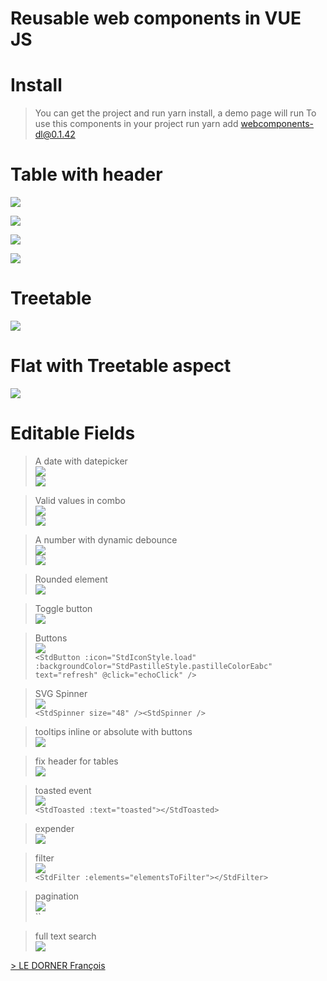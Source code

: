 # Reusable web components in VUE JS 

# Install
> You can get the project and run yarn install, a demo page will run
> To use this components in your project run yarn add webcomponents-dl@0.1.42

# Table with header 
 ![](https://github.com/francoisledorner/WebComponentsVuejs/tree/main/doc/table-lecture.png)


 ![](https://github.com/francoisledorner/WebComponentsVuejs/tree/main/doc/table-filtres.png)

 ![](https://github.com/francoisledorner/WebComponentsVuejs/tree/main/doc/table-edition.png)
 

 ![](https://github.com/francoisledorner/WebComponentsVuejs/tree/main/doc/table-with-editable-filters.png)

# Treetable 
![](https://github.com/francoisledorner/WebComponentsVuejs/tree/main/doc/flatTreeTable.png)


# Flat with Treetable aspect
![](https://github.com/francoisledorner/WebComponentsVuejs/tree/main/doc/treetable.png)


# Editable Fields
> A date with datepicker
 <br>![](https://github.com/francoisledorner/WebComponentsVuejs/tree/main/doc/table-edition-date.png)
 <br>![](https://github.com/francoisledorner/WebComponentsVuejs/tree/main/doc/champ-editable-date-code.png)


> Valid values in combo
 <br>![](https://github.com/francoisledorner/WebComponentsVuejs/tree/main/doc/champ-editable-combo.png)
 <br>![](https://github.com/francoisledorner/WebComponentsVuejs/tree/main/doc/champ-editable-combo-code.png)


> A number with dynamic debounce
 <br>![](https://github.com/francoisledorner/WebComponentsVuejs/tree/main/doc/chap-editable-number.png)
 <br>![](https://github.com/francoisledorner/WebComponentsVuejs/tree/main/doc/champ-editable-number-code.png)

> Rounded element
 <br>![](https://github.com/francoisledorner/WebComponentsVuejs/tree/main/doc/pastille.png)

> Toggle button
 <br>![](https://github.com/francoisledorner/WebComponentsVuejs/tree/main/doc/togglebutton.png)


> Buttons
 <br>![](https://github.com/francoisledorner/WebComponentsVuejs/tree/main/doc/buttons.png) 
 <br> `<StdButton :icon="StdIconStyle.load" :backgroundColor="StdPastilleStyle.pastilleColorEabc" text="refresh" @click="echoClick" />` 

> SVG Spinner
 <br>![](https://github.com/francoisledorner/WebComponentsVuejs/tree/main/doc/spinner.png)
 <br>`<StdSpinner size="48" /><StdSpinner />`

> tooltips inline or absolute with buttons
 <br>![](https://github.com/francoisledorner/WebComponentsVuejs/tree/main/doc/tooltips.png)

> fix header for tables
 <br>![](https://github.com/francoisledorner/WebComponentsVuejs/tree/main/doc/fixetable.png)

> toasted event
 <br>![](https://github.com/francoisledorner/WebComponentsVuejs/tree/main/doc/toastedevent.png)
 <br>`<StdToasted :text="toasted"></StdToasted>`

> expender 
  <br>![](https://github.com/francoisledorner/WebComponentsVuejs/tree/main/doc/expender.png)

> filter 
  <br>![](https://github.com/francoisledorner/WebComponentsVuejs/tree/main/doc/filter.png)
  <br>`<StdFilter :elements="elementsToFilter"></StdFilter>`

> pagination
 <br>![](https://github.com/francoisledorner/WebComponentsVuejs/tree/main/doc/pagination.png)
 <br>``

> full text search 
 <br>![](https://github.com/francoisledorner/WebComponentsVuejs/tree/main/doc/fulltextSearch.png)

 [> LE DORNER François](https://www.francoisledorner.fr)